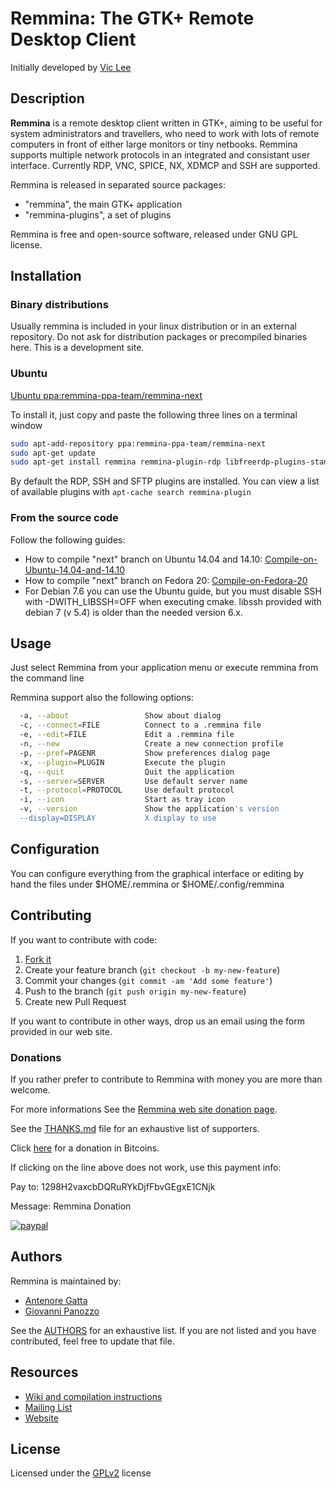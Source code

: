 # Remmina: The GTK+ Remote Desktop Client

Initially developed by [Vic Lee](https://github.com/llyzs)

## Description
**Remmina** is a remote desktop client written in GTK+, aiming to be useful for
system administrators and travellers, who need to work with lots of remote
computers in front of either large monitors or tiny netbooks. Remmina supports
multiple network protocols in an integrated and consistant user interface.
Currently RDP, VNC, SPICE, NX, XDMCP and SSH are supported.

Remmina is released in separated source packages:
* "remmina", the main GTK+ application
* "remmina-plugins", a set of plugins

Remmina is free and open-source software, released under GNU GPL license.

## Installation

### Binary distributions
Usually remmina is included in your linux distribution or in an external repository.
Do not ask for distribution packages or precompiled binaries here.
This is a development site.

### Ubuntu

[Ubuntu ppa:remmina-ppa-team/remmina-next](https://launchpad.net/~remmina-ppa-team/+archive/ubuntu/remmina-next)

To install it, just copy and paste the following three lines on a terminal window
```sh
sudo apt-add-repository ppa:remmina-ppa-team/remmina-next
sudo apt-get update
sudo apt-get install remmina remmina-plugin-rdp libfreerdp-plugins-standard
```
By default the RDP, SSH and SFTP plugins are installed. You can view a list of available plugins with `apt-cache search remmina-plugin`

### From the source code

Follow the following guides:

* How to compile "next" branch on Ubuntu 14.04 and 14.10: [Compile-on-Ubuntu-14.04-and-14.10](Compile-on-Ubuntu-14.04-and-14.10)
* How to compile "next" branch on Fedora 20: [Compile-on-Fedora-20](Compile-on-Fedora-20)
* For Debian 7.6 you can use the Ubuntu guide, but you must disable SSH with -DWITH_LIBSSH=OFF when executing cmake. libssh provided with debian 7 (v 5.4) is older than the needed version 6.x.

## Usage

Just select Remmina from your application menu or execute remmina from the command line

Remmina support also the following options:

```sh
  -a, --about                 Show about dialog
  -c, --connect=FILE          Connect to a .remmina file
  -e, --edit=FILE             Edit a .remmina file
  -n, --new                   Create a new connection profile
  -p, --pref=PAGENR           Show preferences dialog page
  -x, --plugin=PLUGIN         Execute the plugin
  -q, --quit                  Quit the application
  -s, --server=SERVER         Use default server name
  -t, --protocol=PROTOCOL     Use default protocol
  -i, --icon                  Start as tray icon
  -v, --version               Show the application's version
  --display=DISPLAY           X display to use
```

## Configuration

You can configure everything from the graphical interface or editing by hand the files under $HOME/.remmina or $HOME/.config/remmina 

## Contributing

If you want to contribute with code:

1. [Fork it](https://github.com/FreeRDP/Remmina#fork-destination-box)
2. Create your feature branch (`git checkout -b my-new-feature`)
3. Commit your changes (`git commit -am 'Add some feature'`)
4. Push to the branch (`git push origin my-new-feature`)
5. Create new Pull Request

If you want to contribute in other ways, drop us an email using the form provided in our web site.

### Donations

If you rather prefer to contribute to Remmina with money you are more than welcome.

For more informations See the [Remmina web site donation page](http://remmina.org/wp/donations).

See the [THANKS.md](https://raw.githubusercontent.com/FreeRDP/Remmina/next/THANKS.md) file for an exhaustive list of supporters.

Click [here](bitcoin:1298H2vaxcbDQRuRYkDjfFbvGEgxE1CNjk?label=Remmina%20Donation) for a donation in Bitcoins. 

If clicking on the line above does not work, use this payment info: 

Pay to:  1298H2vaxcbDQRuRYkDjfFbvGEgxE1CNjk 

Message: Remmina Donation 

[![paypal](https://www.paypalobjects.com/en_US/CH/i/btn/btn_donateCC_LG.gif)](https://www.paypal.com/cgi-bin/webscr?cmd=_s-xclick&hosted_button_id=ZBD87JG52PTZC)

## Authors

Remmina is maintained by:

 * [Antenore Gatta](https://github.com/antenore)
 * [Giovanni Panozzo](https://github.com/giox069)

See the [AUTHORS](https://raw.githubusercontent.com/FreeRDP/Remmina/next/AUTHORS) for an exhaustive list.
If you are not listed and you have contributed, feel free to update that file.

## Resources

 * [Wiki and compilation instructions](https://github.com/FreeRDP/Remmina/wiki)
 * [Mailing List](https://lists.sourceforge.net/mailman/listinfo/remmina-common)
 * [Website](http://www.remmina.org)

## License

Licensed under the [GPLv2](http://www.opensource.org/licenses/GPL-2.0) license
